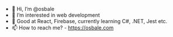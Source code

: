 - 👋 Hi, I’m @osbale
- 👀 I’m interested in web development
- 🌱 Good at React, Firebase, currently learning C#, .NET, Jest etc.
- 📫 How to reach me? - https://osbale.com
